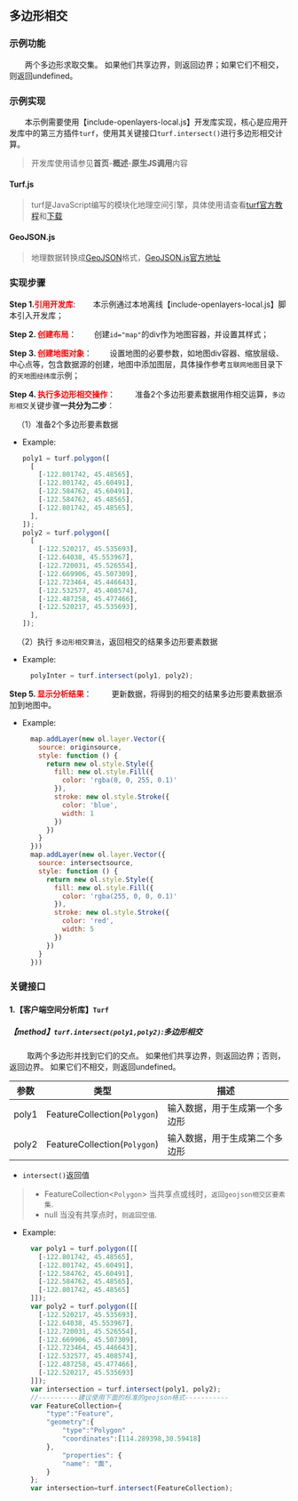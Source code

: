 ## 多边形相交

### 示例功能

&ensp;&ensp;&ensp;&ensp;两个多边形求取交集。 如果他们共享边界，则返回边界；如果它们不相交，则返回undefined。

### 示例实现

&ensp;&ensp;&ensp;&ensp;本示例需要使用【include-openlayers-local.js】开发库实现，核心是应用开发库中的第三方插件`turf`，使用其关键接口`turf.intersect()`进行多边形相交计算。

> 开发库使用请参见**首页**-**概述**-**原生JS调用**内容

#### Turf.js

> turf是JavaScript编写的模块化地理空间引擎，具体使用请查看<a target="_blank" href="http://turfjs.org/">turf官方教程</a>和<a target="_blank" href="https://github.com/Turfjs/turf">下载</a>

#### GeoJSON.js

> 地理数据转换成<a target="_blank" href="http://geojson.org/">GeoJSON</a>格式，<a target="_blank"  href="https://github.com/caseycesari/GeoJSON.js">GeoJSON.js官方地址</a>

### 实现步骤

**Step 1.<font color=red>引用开发库</font>**:
&ensp;&ensp;&ensp;&ensp;本示例通过本地离线【include-openlayers-local.js】脚本引入开发库；

**Step 2. <font color=red>创建布局</font>**：
 &ensp;&ensp;&ensp;&ensp;创建`id="map"`的div作为地图容器，并设置其样式；

**Step 3. <font color=red>创建地图对象</font>**：
 &ensp;&ensp;&ensp;&ensp;设置地图的必要参数，如地图div容器、缩放层级、中心点等，包含数据源的创建，地图中添加图层，具体操作参考`互联网地图`目录下的`天地图经纬度`示例；

**Step 4. <font color=red>执行多边形相交操作</font>**：
 &ensp;&ensp;&ensp;&ensp; 准备2个多边形要素数据用作相交运算，`多边形相交`关键步骤**一共分为二步**：

 &ensp;&ensp;（1）准备2个多边形要素数据

* Example:
    ```javascript
    poly1 = turf.polygon([
      [
        [-122.801742, 45.48565],
        [-122.801742, 45.60491],
        [-122.584762, 45.60491],
        [-122.584762, 45.48565],
        [-122.801742, 45.48565],
      ],
    ]);
    poly2 = turf.polygon([
      [
        [-122.520217, 45.535693],
        [-122.64038, 45.553967],
        [-122.720031, 45.526554],
        [-122.669906, 45.507309],
        [-122.723464, 45.446643],
        [-122.532577, 45.408574],
        [-122.487258, 45.477466],
        [-122.520217, 45.535693],
      ],
    ]);
  ```
   
 &ensp;&ensp;（2）执行 `多边形相交算法`，返回相交的结果多边形要素数据

* Example: 
  ```javascript
    polyInter = turf.intersect(poly1, poly2);
  ```
   
**Step 5. <font color=red>显示分析结果</font>**：
 &ensp;&ensp;&ensp;&ensp;  更新数据，将得到的相交的结果多边形要素数据添加到地图中。

* Example:
  ```javascript
    map.addLayer(new ol.layer.Vector({
      source: originsource,
      style: function () {
        return new ol.style.Style({
          fill: new ol.style.Fill({
            color: 'rgba(0, 0, 255, 0.1)'
          }),
          stroke: new ol.style.Stroke({
            color: 'blue',
            width: 1
          })
        })
      }
    }))
    map.addLayer(new ol.layer.Vector({
      source: intersectsource,
      style: function () {
        return new ol.style.Style({
          fill: new ol.style.Fill({
            color: 'rgba(255, 0, 0, 0.1)'
          }),
          stroke: new ol.style.Stroke({
            color: 'red',
            width: 5
          })
        })
      }
    }))
  ```

### 关键接口

#### 1.【客户端空间分析库】`Turf`

##### 【method】`turf.intersect(poly1,poly2)`:多边形相交

 &ensp;&ensp;&ensp;&ensp; 取两个多边形并找到它们的交点。 如果他们共享边界，则返回边界；否则，返回边界。 如果它们不相交，则返回undefined。

| 参数  | 类型                         | 描述                           |
| ---- | ---------------------------- | ----------------------------- |
| poly1 | FeatureCollection(`Polygon`) | 输入数据，用于生成第一个多边形 |
| poly2 | FeatureCollection(`Polygon`) | 输入数据，用于生成第二个多边形 |

* `intersect()`返回值

> - FeatureCollection<`Polygon`>  当共享点或线时，`返回geojson相交区要素集`.
> - null   当没有共享点时，`则返回空值`.

* Example:
  ```javascript
    var poly1 = turf.polygon([[
      [-122.801742, 45.48565],
      [-122.801742, 45.60491],
      [-122.584762, 45.60491],
      [-122.584762, 45.48565],
      [-122.801742, 45.48565]
    ]]);
    var poly2 = turf.polygon([[
      [-122.520217, 45.535693],
      [-122.64038, 45.553967],
      [-122.720031, 45.526554],
      [-122.669906, 45.507309],
      [-122.723464, 45.446643],
      [-122.532577, 45.408574],
      [-122.487258, 45.477466],
      [-122.520217, 45.535693]
    ]]);
    var intersection = turf.intersect(poly1, poly2);
    //----------建议使用下面的标准的geojson格式-----------
    var FeatureCollection={
        "type":"Feature",
        "geometry":{
            "type":"Polygon" ,
            "coordinates":[114.289398,30.59418]
        },
            "properties": {
            "name": "面",
        }
    };
    var intersection=turf.intersect(FeatureCollection);
  ```